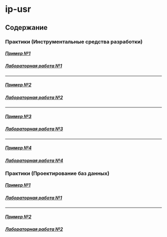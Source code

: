 # ip-usr

## Содержание

### Практики (Инструментальные средства разработки)

##### [Пример №1](ex/theme1.py)
##### [Лабораторная работа №1](labs/dev/lab1.md)

---

##### [Пример №2](ex/theme2.py)
##### [Лабораторная работа №2](labs/dev/lab2.md)

---

##### [Пример №3](ex/theme3.py)
##### [Лабораторная работа №3](labs/dev/lab3.md)

---

##### [Пример №4](ex/theme4.py)
##### [Лабораторная работа №4](labs/dev/lab4.md)

### Практики (Проектирование баз данных)

##### [Пример №1](ex/theme1.sql)
##### [Лабораторная работа №1](labs/db/lab1.md)

---

##### [Пример №2](ex/theme2.sql)
##### [Лабораторная работа №2](labs/db/lab2.md)
